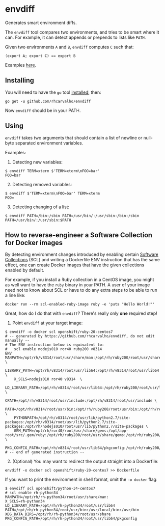 # envdiff

Generates smart environment diffs.

The `envdiff` tool compares two environments, and tries to be smart where it
can. For example, it can detect appends or prepends to lists like `PATH`.

Given two environments `A` and `B`, `envdiff` computes `C` such that:

```
(export A; export C) == export B
```

Examples [here](#using).


## Installing

You will need to have the `go` tool [installed](https://golang.org/doc/install),
then:

```
go get -u github.com/rhcarvalho/envdiff
```

Now `envdiff` should be in your PATH.

## Using

`envdiff` takes two arguments that should contain a list of newline or null-byte
separated environment variables.

Examples:

1. Detecting new variables:

  ```console
  $ envdiff TERM=xterm $'TERM=xterm\nFOO=bar'
  FOO=bar
  ```

2. Detecting removed variables:

  ```console
  $ envdiff $'TERM=xterm\nFOO=bar' TERM=xterm
  FOO=
  ```

3. Detecting changing of a list:

  ```console
  $ envdiff PATH=/bin:/sbin PATH=/usr/bin/:/usr/sbin:/bin:/sbin
  PATH=/usr/bin/:/usr/sbin:$PATH
  ```


## How to reverse-engineer a Software Collection for Docker images

By detecting environment changes introduced by enabling certain [Software
Collections](https://www.softwarecollections.org) (SCL) and writing a Dockerfile
ENV instruction that has the same effect, one can create Docker images that have
the given collections enabled by default.

For example, if you install a Ruby collection in a CentOS image, you might as
well want to have the `ruby` binary in your PATH. A user of your image need not
to know about SCL or have to do any extra steps to be able to run a line like:

```
docker run --rm scl-enabled-ruby-image ruby -e 'puts "Hello World!"'
```

Great, how do I do that with `envdiff`? There's really only **one** required
step!

1. Point `envdiff` at your target image:

  ```console
  $ envdiff -o docker scl openshift/ruby-20-centos7
  # -- generated by https://github.com/rhcarvalho/envdiff, do not edit manually --
  # The ENV instruction below is equivalent to:
  #   scl enable nodejs010 ror40 ruby200 v8314
  ENV MANPATH=/opt/rh/v8314/root/usr/share/man:/opt/rh/ruby200/root/usr/share/man:/opt/rh/ror40/root/usr/share/man:/opt/rh/v8314/root/usr/share/man:/opt/rh/nodejs010/root/usr/share/man: \
      LIBRARY_PATH=/opt/rh/v8314/root/usr/lib64:/opt/rh/v8314/root/usr/lib64 \
      X_SCLS=nodejs010 ror40 v8314  \
      LD_LIBRARY_PATH=/opt/rh/v8314/root/usr/lib64:/opt/rh/ruby200/root/usr/lib64:/opt/rh/ror40/root/usr/lib64:/opt/rh/v8314/root/usr/lib64:/opt/rh/nodejs010/root/usr/lib64 \
      CPATH=/opt/rh/v8314/root/usr/include:/opt/rh/v8314/root/usr/include \
      PATH=/opt/rh/v8314/root/usr/bin:/opt/rh/ruby200/root/usr/bin:/opt/rh/ror40/root/usr/bin:/opt/rh/v8314/root/usr/bin:/opt/rh/nodejs010/root/usr/bin:/usr/local/bin:/usr/bin \
      PYTHONPATH=/opt/rh/v8314/root/usr/lib/python2.7/site-packages:/opt/rh/v8314/root/usr/lib/python2.7/site-packages:/opt/rh/nodejs010/root/usr/lib/python2.7/site-packages \
      GEM_PATH=/opt/rh/ror40/root/usr/share/gems:/opt/app-root/src/.gem/ruby:/opt/rh/ruby200/root/usr/share/gems:/opt/rh/ruby200/root/usr/local/share/gems \
      PKG_CONFIG_PATH=/opt/rh/v8314/root/usr/lib64/pkgconfig:/opt/rh/ruby200/root/usr/lib64/pkgconfig:/opt/rh/ror40/root/usr/lib64/pkgconfig:/opt/rh/v8314/root/usr/lib64/pkgconfig
  # -- end of generated instruction --
  ```

2. (Optional) You may want to redirect the output straight into a Dockerfile:

  ```
  envdiff -o docker scl openshift/ruby-20-centos7 >> Dockerfile
  ```

If you want to print the environment in shell format, omit the `-o docker` flag:

```console
$ envdiff scl openshift/python-34-centos7
# scl enable rh-python34
MANPATH=/opt/rh/rh-python34/root/usr/share/man:
X_SCLS=rh-python34
LD_LIBRARY_PATH=/opt/rh/rh-python34/root/usr/lib64
PATH=/opt/rh/rh-python34/root/usr/bin:/usr/local/bin:/usr/bin
XDG_DATA_DIRS=/opt/rh/rh-python34/root/usr/share
PKG_CONFIG_PATH=/opt/rh/rh-python34/root/usr/lib64/pkgconfig
```
